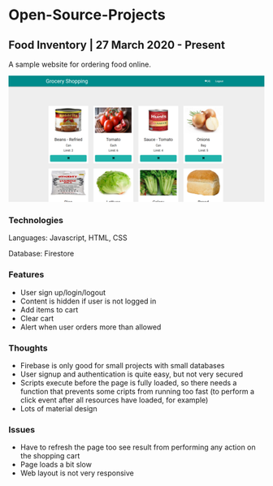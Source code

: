 # Open-Source-Projects
## Food Inventory | 27 March 2020 -  Present

A sample website for ordering food online.



![alt text](https://github.com/tchu1997/Open-Source-Projects/blob/master/Food%20Inventory/img/index.PNG)

### Technologies

Languages: Javascript, HTML, CSS

Database: Firestore

### Features
- User sign up/login/logout
- Content is hidden if user is not logged in
- Add items to cart
- Clear cart
- Alert when user orders more than allowed

### Thoughts
- Firebase is only good for small projects with small databases
- User signup and authentication is quite easy, but not very secured
- Scripts execute before the page is fully loaded, so there needs a function that prevents some cripts from running too fast (to perform a click event after all resources have loaded, for example)
- Lots of material design
### Issues
- Have to refresh the page too see result from performing any action on the shopping cart
- Page loads a bit slow
- Web layout is not very responsive
